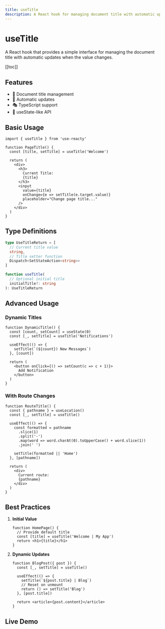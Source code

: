 ```yaml
---
title: useTitle
description: A React hook for managing document title with automatic updates
---
```


# useTitle

A React hook that provides a simple interface for managing the document title with automatic updates when the value changes.

[[toc]]

## Features

- 📝 Document title management
- 🔄 Automatic updates
- 🎭 TypeScript support
- 🎯 useState-like API

## Basic Usage

```tsx
import { useTitle } from 'use-reacty'

function PageTitle() {
  const [title, setTitle] = useTitle('Welcome')

  return (
    <div>
      <h3>
        Current Title:
        {title}
      </h3>
      <input
        value={title}
        onChange={e => setTitle(e.target.value)}
        placeholder="Change page title..."
      />
    </div>
  )
}
```

## Type Definitions

```typescript
type UseTitleReturn = [
  // Current title value
  string,
  // Title setter function
  Dispatch<SetStateAction<string>>
]

function useTitle(
  // Optional initial title
  initialTitle?: string
): UseTitleReturn
```

## Advanced Usage

### Dynamic Titles

```tsx
function DynamicTitle() {
  const [count, setCount] = useState(0)
  const [_, setTitle] = useTitle('Notifications')

  useEffect(() => {
    setTitle(`(${count}) New Messages`)
  }, [count])

  return (
    <button onClick={() => setCount(c => c + 1)}>
      Add Notification
    </button>
  )
}
```

### With Route Changes

```tsx
function RouteTitle() {
  const { pathname } = useLocation()
  const [_, setTitle] = useTitle()

  useEffect(() => {
    const formatted = pathname
      .slice(1)
      .split('-')
      .map(word => word.charAt(0).toUpperCase() + word.slice(1))
      .join(' ')

    setTitle(formatted || 'Home')
  }, [pathname])

  return (
    <div>
      Current route:
      {pathname}
    </div>
  )
}
```

## Best Practices

1. **Initial Value**

   ```tsx
   function HomePage() {
     // Provide default title
     const [title] = useTitle('Welcome | My App')
     return <h1>{title}</h1>
   }
   ```

2. **Dynamic Updates**

   ```tsx
   function BlogPost({ post }) {
     const [_, setTitle] = useTitle()

     useEffect(() => {
       setTitle(`${post.title} | Blog`)
       // Reset on unmount
       return () => setTitle('Blog')
     }, [post.title])

     return <article>{post.content}</article>
   }
   ```

## Live Demo

<div>
<div ref="demo"></div>
</div>

<script setup>
import { createElement } from 'react'
import { createRoot } from 'react-dom/client'
import { ref, onMounted } from 'vue'
import UseTitle from './demo.tsx'

const demo = ref()

onMounted(() => {
  const root = createRoot(demo.value)
  root.render(createElement(UseTitle, {}, null))
})
</script>

